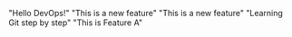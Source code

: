 "Hello DevOps!" 
"This is a new feature" 
"This is a new feature" 
"Learning Git step by step" 
"This is Feature A" 
